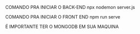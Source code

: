 COMANDO PRA INICIAR O BACK-END  npx nodemon server.js


COMANDO PRA INICIAR O FRONT END npm run serve

É IMPORTANTE TER O MONGODB EM SUA MAQUINA 
